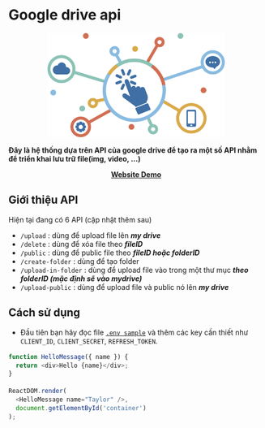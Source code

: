 # Google drive api

<div align="center" >
    <img width="350px" src="public/img/api-img.png"/>
</div>

**Đây là hệ thống dựa trên API của google drive để tạo ra một số API nhằm để triển khai lưu trữ file(img, video, ...)**

<div align="center" >
    <a href="https://google-drive-api-production-583b.up.railway.app/"><b>Website Demo</b></a>
</div>

## Giới thiệu API

Hiện tại đang có 6 API (cập nhật thêm sau)

- `/upload` : dùng để upload file lên ***my drive***
- `/delete` : dùng để xóa file theo ***fileID***
- `/public` : dùng để public file theo ***fileID hoặc folderID***
- `/create-folder` : dùng để tạo folder
- `/upload-in-folder` : dùng để upload file vào trong một thư mục ***theo folderID (mặc định sẽ vào mydrive)***
- `/upload-public` : dùng để upload file và public nó lên ***my drive***

## Cách sử dụng

- Đầu tiên bạn hãy đọc file [`.env sample`](/.env%20sample) và thêm các key cần thiết như `CLIENT_ID`, `CLIENT_SECRET`, `REFRESH_TOKEN`.

```js
function HelloMessage({ name }) {
  return <div>Hello {name}</div>;
}

ReactDOM.render(
  <HelloMessage name="Taylor" />,
  document.getElementById('container')
);
```
